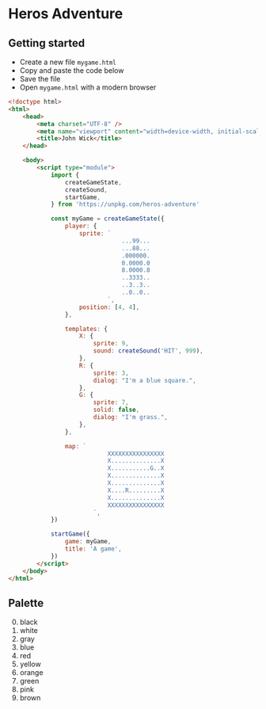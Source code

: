 # Heros Adventure

## Getting started

- Create a new file `mygame.html`
- Copy and paste the code below
- Save the file
- Open `mygame.html` with a modern browser

```html
<!doctype html>
<html>
	<head>
		<meta charset="UTF-8" />
		<meta name="viewport" content="width=device-width, initial-scale=1.0" />
		<title>John Wick</title>
	</head>

	<body>
		<script type="module">
			import {
				createGameState,
				createSound,
				startGame,
			} from 'https://unpkg.com/heros-adventure'

			const myGame = createGameState({
				player: {
					sprite: `
			                    ...99...
			                    ...88...
			                    .000000.
			                    0.0000.0
			                    8.0000.8
			                    ..3333..
			                    ..3..3..
			                    ..0..0..
			                `,
					position: [4, 4],
				},

				templates: {
					X: {
						sprite: 9,
						sound: createSound('HIT', 999),
					},
					R: {
						sprite: 3,
						dialog: "I'm a blue square.",
					},
					G: {
						sprite: 7,
						solid: false,
						dialog: "I'm grass.",
					},
				},

				map: `
		                    XXXXXXXXXXXXXXXX
		                    X..............X
		                    X...........G..X
		                    X..............X
		                    X..............X
		                    X....R.........X
		                    X..............X
		                    XXXXXXXXXXXXXXXX
		                `,
			})

			startGame({
				game: myGame,
				title: 'A game',
			})
		</script>
	</body>
</html>
```

## Palette

0. black
1. white
2. gray
3. blue
4. red
5. yellow
6. orange
7. green
8. pink
9. brown
